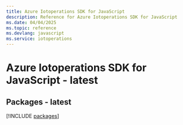 ```yaml
---
title: Azure Iotoperations SDK for JavaScript
description: Reference for Azure Iotoperations SDK for JavaScript
ms.date: 04/04/2025
ms.topic: reference
ms.devlang: javascript
ms.service: iotoperations
---
```

# Azure Iotoperations SDK for JavaScript - latest
## Packages - latest
[!INCLUDE [packages](iotoperations-index.md)]